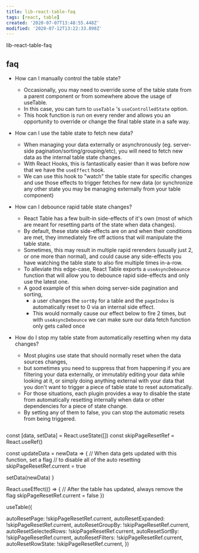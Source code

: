```yaml
---
title: lib-react-table-faq
tags: [react, table]
created: '2020-07-07T13:48:55.448Z'
modified: '2020-07-12T13:22:33.898Z'
---
```


lib-react-table-faq

## faq

- How can I manually control the table state?
  - Occasionally, you may need to override some of the table state from a parent component or from somewhere above the usage of useTable. 
  - In this case, you can turn to `useTable` 's `useControlledState` option. 
  - This hook function is run on every render and allows you an opportunity to override or change the final table state in a safe way.
  
- How can I use the table state to fetch new data?
  - When managing your data externally or asynchronously (eg. server-side pagination/sorting/grouping/etc), you will need to fetch new data as the internal table state changes. 
  - With React Hooks, this is fantastically easier than it was before now that we have the `useEffect` hook. 
  - We can use this hook to "watch" the table state for specific changes and use those effects to trigger fetches for new data (or synchronize any other state you may be managing externally from your table component)

- How can I debounce rapid table state changes?
  - React Table has a few built-in side-effects of it's own (most of which are meant for resetting parts of the state when data changes). 
  - By default, these state side-effects are on and when their conditions are met, they immediately fire off actions that will manipulate the table state. 
  - Sometimes, this may result in multiple rapid rerenders (usually just 2, or one more than normal), and could cause any side-effects you have watching the table state to also fire multiple times in-a-row. 
  - To alleviate this edge-case, React Table exports a `useAsyncDebounce` function that will allow you to debounce rapid side-effects and only use the latest one.
  - A good example of this when doing server-side pagination and sorting, 
    - a user changes the `sortBy` for a table and the `pageIndex` is automatically reset to 0 via an internal side effect. 
    - This would normally cause our effect below to fire 2 times, but with `useAsyncDebounce` we can make sure our data fetch function only gets called once

- How do I stop my table state from automatically resetting when my data changes?
  - Most plugins use state that should normally reset when the data sources changes, 
  - but sometimes you need to suppress that from happening if you are filtering your data externally, or immutably editing your data while looking at it, or simply doing anything external with your data that you don't want to trigger a piece of table state to reset automatically.
  - For those situations, each plugin provides a way to disable the state from automatically resetting internally when data or other dependencies for a piece of state change. 
  - By setting any of them to false, you can stop the automatic resets from being triggered.
  
  ```js 
 const [data, setData] = React.useState([])
 const skipPageResetRef = React.useRef()
 
 const updateData = newData => {
   // When data gets updated with this function, set a flag
   // to disable all of the auto resetting
   skipPageResetRef.current = true
 
   setData(newData)
 }
 
 React.useEffect(() => {
   // After the table has updated, always remove the flag
   skipPageResetRef.current = false
 })
 
 useTable({
   
   autoResetPage: !skipPageResetRef.current,
   autoResetExpanded: !skipPageResetRef.current,
   autoResetGroupBy: !skipPageResetRef.current,
   autoResetSelectedRows: !skipPageResetRef.current,
   autoResetSortBy: !skipPageResetRef.current,
   autoResetFilters: !skipPageResetRef.current,
   autoResetRowState: !skipPageResetRef.current,
 })
  ```

